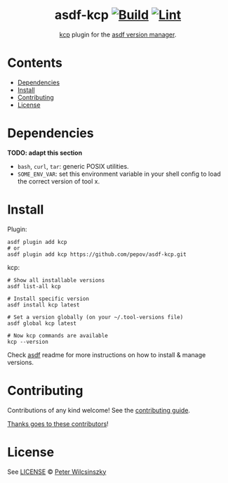 <div align="center">

# asdf-kcp [![Build](https://github.com/pepov/asdf-kcp/actions/workflows/build.yml/badge.svg)](https://github.com/pepov/asdf-kcp/actions/workflows/build.yml) [![Lint](https://github.com/pepov/asdf-kcp/actions/workflows/lint.yml/badge.svg)](https://github.com/pepov/asdf-kcp/actions/workflows/lint.yml)


[kcp](https://www.kcp.io/) plugin for the [asdf version manager](https://asdf-vm.com).

</div>

# Contents

- [Dependencies](#dependencies)
- [Install](#install)
- [Contributing](#contributing)
- [License](#license)

# Dependencies

**TODO: adapt this section**

- `bash`, `curl`, `tar`: generic POSIX utilities.
- `SOME_ENV_VAR`: set this environment variable in your shell config to load the correct version of tool x.

# Install

Plugin:

```shell
asdf plugin add kcp
# or
asdf plugin add kcp https://github.com/pepov/asdf-kcp.git
```

kcp:

```shell
# Show all installable versions
asdf list-all kcp

# Install specific version
asdf install kcp latest

# Set a version globally (on your ~/.tool-versions file)
asdf global kcp latest

# Now kcp commands are available
kcp --version
```

Check [asdf](https://github.com/asdf-vm/asdf) readme for more instructions on how to
install & manage versions.

# Contributing

Contributions of any kind welcome! See the [contributing guide](contributing.md).

[Thanks goes to these contributors](https://github.com/pepov/asdf-kcp/graphs/contributors)!

# License

See [LICENSE](LICENSE) © [Peter Wilcsinszky](https://github.com/pepov/)
